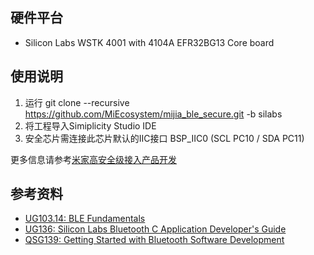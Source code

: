 ## 硬件平台

- Silicon Labs WSTK 4001 with 4104A EFR32BG13 Core board

## 使用说明

1. 运行 git clone --recursive https://github.com/MiEcosystem/mijia_ble_secure.git -b silabs
2. 将工程导入Simiplicity Studio IDE
3. 安全芯片需连接此芯片默认的IIC接口 BSP_IIC0 (SCL PC10 / SDA PC11)

更多信息请参考[米家高安全级接入产品开发](https://github.com/MiEcosystem/miio_open/blob/master/ble/06-%E7%B1%B3%E5%AE%B6%E9%AB%98%E5%AE%89%E5%85%A8%E7%BA%A7BLE%E6%8E%A5%E5%85%A5%E4%BA%A7%E5%93%81%E5%BC%80%E5%8F%91.md)

## 参考资料
* [UG103.14: BLE Fundamentals](https://www.silabs.com/documents/login/user-guides/ug103-14-fundamentals-ble.pdf)
* [UG136: Silicon Labs Bluetooth C Application Developer's Guide](https://www.silabs.com/documents/login/user-guides/ug136-ble-c-soc-dev-guide.pdf)
* [QSG139: Getting Started with Bluetooth Software Development](https://www.silabs.com/documents/login/quick-start-guides/qsg139-getting-started-with-bluetooth.pdf)
